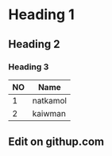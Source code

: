 # Heading 1
## Heading 2
### Heading 3

|NO|Name|
|--|----|
| 1 | natkamol|
| 2 | kaiwman|
## Edit on githup.com
